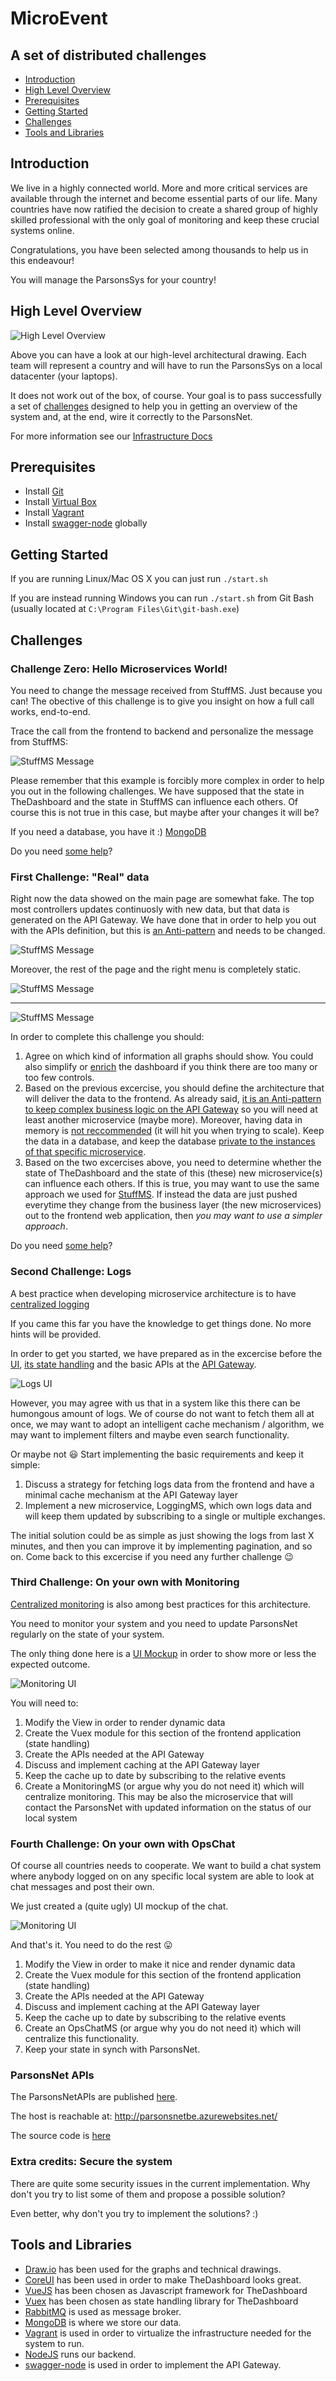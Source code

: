 # MicroEvent

## A set of distributed challenges

* [Introduction](#introduction)
* [High Level Overview](#high-level-overview)
* [Prerequisites](#prerequisites)
* [Getting Started](#getting-started)
* [Challenges](#challenges)
* [Tools and Libraries](#tools-and-libraries)

## Introduction

We live in a highly connected world.
More and more critical services are available through the internet and become essential parts of our life.
Many countries have now ratified the decision to create a shared group of highly skilled professional with the only goal of monitoring and keep these crucial systems online.

Congratulations, you have been selected among thousands to help us in this endeavour!

You will manage the ParsonsSys for your country!

## High Level Overview

![High Level Overview](./Docs/MicroEvent.png)

Above you can have a look at our high-level architectural drawing.
Each team will represent a country and will have to run the ParsonsSys on a local datacenter (your laptops).

It does not work out of the box, of course.
Your goal is to pass successfully a set of [challenges](#challenges) designed to help you in getting an overview of the system and, at the end, wire it correctly to the ParsonsNet.

For more information see our [Infrastructure Docs](./Docs/Infrastructure.md)

## Prerequisites

* Install [Git](https://git-scm.com/downloads)
* Install [Virtual Box](https://www.virtualbox.org/wiki/Downloads)
* Install [Vagrant](https://www.vagrantup.com/downloads.html)
* Install [swagger-node](https://github.com/swagger-api/swagger-node/blob/master/docs/install.md) globally

## Getting Started

If you are running Linux/Mac OS X you can just run `./start.sh`

If you are instead running Windows you can run `./start.sh` from Git Bash (usually located at `C:\Program Files\Git\git-bash.exe`)

## Challenges

### Challenge Zero: Hello Microservices World!

You need to change the message received from StuffMS. Just because you can! The obective of this challenge is to give you insight on how a full call works, end-to-end.

Trace the call from the frontend to backend and personalize the message from StuffMS:

![StuffMS Message](./Docs/ChallengeZero.png)

Please remember that this example is forcibly more complex in order to help you out in the following challenges. We have supposed that the state in TheDashboard and the state in StuffMS can influence each others. Of course this is not true in this case, but maybe after your changes it will be?

If you need a database, you have it :)
[MongoDB](https://github.com/DanskeBank/MicroEvent/blob/724edef9f3cbbe2cfa9bd654f219c73d611dcddb/APIGateway/utilities/mongodb.js)

Do you need [some help](./Docs/Hints/ChallengeZero.md)?

### First Challenge: "Real" data

Right now the data showed on the main page are somewhat fake. The top most controllers updates continuosly with new data, but that data is generated on the API Gateway.
We have done that in order to help you out with the APIs definition, but this is [an Anti-pattern](https://martinfowler.com/articles/microservices.html#SmartEndpointsAndDumbPipes) and needs to be changed.

![StuffMS Message](./Docs/ChallengeOne1.png)

Moreover, the rest of the page and the right menu is completely static.

![StuffMS Message](./Docs/ChallengeOne2.png)

---

![StuffMS Message](./Docs/ChallengeOne3.png)

In order to complete this challenge you should:

1. Agree on which kind of information all graphs should show. You could also simplify or [enrich](https://github.com/mrholek/CoreUI-Vue) the dashboard if you think there are too many or too few controls.
1. Based on the previous excercise, you should define the architecture that will deliver the data to the frontend. As already said, [it is an Anti-pattern to keep complex business logic on the API Gateway](https://martinfowler.com/articles/microservices.html#SmartEndpointsAndDumbPipes) so you will need at least another microservice (maybe more). Moreover, having data in memory is [not reccommended](http://www.vinaysahni.com/best-practices-for-building-a-microservice-architecture#stateless) (it will hit you when trying to scale). Keep the data in a database, and keep the database [private to the instances of that specific microservice](https://www.nginx.com/blog/microservices-at-netflix-architectural-best-practices/).
1. Based on the two excercises above, you need to determine whether the state of TheDashboard and the state of this (these) new microservice(s) can influence each others. If this is true, you may want to use the same approach we used for [StuffMS](./Docs/Hints/ChallengeZero.md). If instead the data are just pushed everytime they change from the business layer (the new microservices) out to the frontend web application, then *you may want to use a simpler approach*.

Do you need [some help](./Docs/Hints/ChallengeOne.md)?

### Second Challenge: Logs

A best practice when developing microservice architecture is to have [centralized logging](http://www.vinaysahni.com/best-practices-for-building-a-microservice-architecture#logging)

If you came this far you have the knowledge to get things done. No more hints will be provided.

In order to get you started, we have prepared as in the excercise before the [UI](https://github.com/DanskeBank/MicroEvent/blob/master/TheDashboard/src/views/Logs.vue), [its state handling](https://github.com/DanskeBank/MicroEvent/blob/master/TheDashboard/src/store/modules/mod_logs.js) and the basic APIs at the [API Gateway](https://github.com/DanskeBank/MicroEvent/blob/e766ac0454841dde453f2b94f41647fbefcd4ec6/APIGateway/api/swagger/swagger.yaml#L114).

![Logs UI](./Docs/ChallengeTwo.png)

However, you may agree with us that in a system like this there can be humongous amount of logs. We of course do not want to fetch them all at once, we may want to adopt an intelligent cache mechanism / algorithm, we may want to implement filters and maybe even search functionality.

Or maybe not :smiley: Start implementing the basic requirements and keep it simple:

1. Discuss a strategy for fetching logs data from the frontend and have a minimal cache mechanism at the API Gateway layer
1. Implement a new microservice, LoggingMS, which own logs data and will keep them updated by subscribing to a single or multiple exchanges.

The initial solution could be as simple as just showing the logs from last X minutes, and then you can improve it by implementing pagination, and so on.
Come back to this excercise if you need any further challenge :wink:

### Third Challenge: On your own with Monitoring

[Centralized monitoring](http://www.vinaysahni.com/best-practices-for-building-a-microservice-architecture#monitoring) is also among best practices for this architecture.

You need to monitor your system and you need to update ParsonsNet regularly on the state of your system.

The only thing done here is a [UI Mockup](https://github.com/DanskeBank/MicroEvent/blob/master/TheDashboard/src/views/Microservices.vue) in order to show more or less the expected outcome.

![Monitoring UI](./Docs/ChallengeThree.png)

You will need to:

1. Modify the View in order to render dynamic data
1. Create the Vuex module for this section of the frontend application (state handling)
1. Create the APIs needed at the API Gateway
1. Discuss and implement caching at the API Gateway layer
1. Keep the cache up to date by subscribing to the relative events
1. Create a MonitoringMS (or argue why you do not need it) which will centralize monitoring. This may be also the microservice that will contact the ParsonsNet with updated information on the status of our local system

### Fourth Challenge: On your own with OpsChat

Of course all countries needs to cooperate. We want to build a chat system where anybody logged on on any specific local system are able to look at chat messages and post their own.

We just created a (quite ugly) UI mockup of the chat.

![Monitoring UI](./Docs/ChallengeFour.png)

And that's it. You need to do the rest :stuck_out_tongue:

1. Modify the View in order to make it nice and render dynamic data
1. Create the Vuex module for this section of the frontend application (state handling)
1. Create the APIs needed at the API Gateway
1. Discuss and implement caching at the API Gateway layer
1. Keep the cache up to date by subscribing to the relative events
1. Create an OpsChatMS (or argue why you do not need it) which will centralize this functionality.
1. Keep your state in synch with ParsonsNet.

### ParsonsNet APIs

The ParsonsNetAPIs are published [here](./ParsonsNet/swagger.yaml).

The host is reachable at: http://parsonsnetbe.azurewebsites.net/

The source code is [here](https://github.com/DanskeBank/MicroeventPN)

### Extra credits: Secure the system

There are quite some security issues in the current implementation. Why don't you try to list some of them and propose a possible solution?

Even better, why don't you try to implement the solutions? :)

## Tools and Libraries

* [Draw.io](https://www.draw.io/) has been used for the graphs and technical drawings.
* [CoreUI](http://coreui.io/) has been used in order to make TheDashboard looks great.
* [VueJS](https://vuejs.org/) has been chosen as Javascript framework for TheDashboard
* [Vuex](https://vuex.vuejs.org/en/) has been chosen as state handling library for TheDashboard
* [RabbitMQ](https://www.rabbitmq.com) is used as message broker.
* [MongoDB](https://www.mongodb.com/) is where we store our data.
* [Vagrant](https://www.vagrantup.com/) is used in order to virtualize the infrastructure needed for the system to run.
* [NodeJS](https://nodejs.org) runs our backend.
* [swagger-node](https://github.com/swagger-api/swagger-node) is used in order to implement the API Gateway.